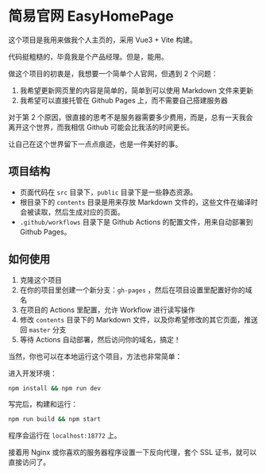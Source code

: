 # 简易官网 EasyHomePage

这个项目是我用来做我个人主页的，采用 Vue3 + Vite 构建。

代码挺粗糙的，毕竟我是个产品经理。但是，能用。

做这个项目的初衷是，我想要一个简单个人官网，但遇到 2 个问题：

1. 我希望更新网页里的内容是简单的，简单到可以使用 Markdown 文件来更新
2. 我希望可以直接托管在 Github Pages 上，而不需要自己搭建服务器

对于第 2 个原因，很直接的思考不是服务器需要多少费用，而是，总有一天我会离开这个世界，而我相信 Github 可能会比我活的时间更长。

让自己在这个世界留下一点点痕迹，也是一件美好的事。

## 项目结构

- 页面代码在 `src` 目录下，`public` 目录下是一些静态资源。
- 根目录下的 `contents` 目录是用来存放 Markdown 文件的，这些文件在编译时会被读取，然后生成对应的页面。
- `.github/workflows` 目录下是 Github Actions 的配置文件，用来自动部署到 Github Pages。

## 如何使用

1. 克隆这个项目
2. 在你的项目里创建一个新分支：`gh-pages` ，然后在项目设置里配置好你的域名
3. 在项目的 Actions 里配置，允许 Workflow 进行读写操作
4. 修改 `contents` 目录下的 Markdown 文件，以及你希望修改的其它页面，推送回 `master` 分支
5. 等待 Actions 自动部署，然后访问你的域名，搞定！

当然，你也可以在本地运行这个项目，方法也非常简单：

进入开发环境：

```bash
npm install && npm run dev
```

写完后，构建和运行：

```bash
npm run build && npm start
```

程序会运行在 `localhost:18772` 上。

接着用 Nginx 或你喜欢的服务器程序设置一下反向代理，套个 SSL 证书，就可以直接访问了。
